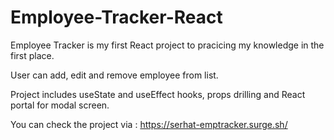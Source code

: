 # Employee-Tracker-React

Employee Tracker is my first React project to pracicing my knowledge in the first place.

User can add, edit and remove employee from list.

Project includes useState and useEffect hooks, props drilling and React portal for modal screen.

You can check the project via : https://serhat-emptracker.surge.sh/
